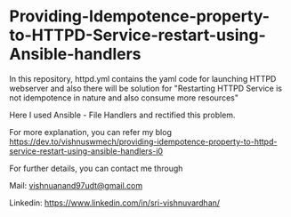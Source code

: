 # Providing-Idempotence-property-to-HTTPD-Service-restart-using-Ansible-handlers

In this repository, httpd.yml contains the yaml code for launching HTTPD webserver and also there will be solution for "Restarting HTTPD Service is not
idempotence in nature and also consume more resources"

Here I used Ansible - File Handlers and rectified this problem.

For more explanation, you can refer my blog https://dev.to/vishnuswmech/providing-idempotence-property-to-httpd-service-restart-using-ansible-handlers-i0

For further details, you can contact me through

Mail: vishnuanand97udt@gmail.com

Linkedin: https://www.linkedin.com/in/sri-vishnuvardhan/
